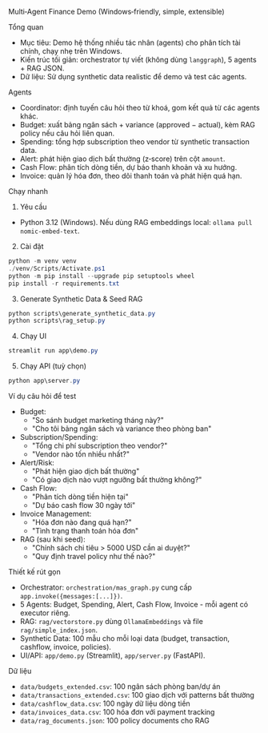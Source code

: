 Multi‑Agent Finance Demo (Windows‑friendly, simple, extensible)

Tổng quan
- Mục tiêu: Demo hệ thống nhiều tác nhân (agents) cho phân tích tài chính, chạy nhẹ trên Windows.
- Kiến trúc tối giản: orchestrator tự viết (không dùng `langgraph`), 5 agents + RAG JSON.
- Dữ liệu: Sử dụng synthetic data realistic để demo và test các agents.

Agents
- Coordinator: định tuyến câu hỏi theo từ khoá, gom kết quả từ các agents khác.
- Budget: xuất bảng ngân sách + variance (approved − actual), kèm RAG policy nếu câu hỏi liên quan.
- Spending: tổng hợp subscription theo vendor từ synthetic transaction data.
- Alert: phát hiện giao dịch bất thường (z‑score) trên cột `amount`.
- Cash Flow: phân tích dòng tiền, dự báo thanh khoản và xu hướng.
- Invoice: quản lý hóa đơn, theo dõi thanh toán và phát hiện quá hạn.

Chạy nhanh
1) Yêu cầu
- Python 3.12 (Windows). Nếu dùng RAG embeddings local: `ollama pull nomic-embed-text`.

2) Cài đặt
```powershell
python -m venv venv
./venv/Scripts/Activate.ps1
python -m pip install --upgrade pip setuptools wheel
pip install -r requirements.txt
```

3) Generate Synthetic Data & Seed RAG
```powershell
python scripts\generate_synthetic_data.py
python scripts\rag_setup.py
```

4) Chạy UI
```powershell
streamlit run app\demo.py
```

5) Chạy API (tuỳ chọn)
```powershell
python app\server.py
```

Ví dụ câu hỏi để test
- Budget:
  - "So sánh budget marketing tháng này?"
  - "Cho tôi bảng ngân sách và variance theo phòng ban"
- Subscription/Spending:
  - "Tổng chi phí subscription theo vendor?"
  - "Vendor nào tốn nhiều nhất?"
- Alert/Risk:
  - "Phát hiện giao dịch bất thường"
  - "Có giao dịch nào vượt ngưỡng bất thường không?"
- Cash Flow:
  - "Phân tích dòng tiền hiện tại"
  - "Dự báo cash flow 30 ngày tới"
- Invoice Management:
  - "Hóa đơn nào đang quá hạn?"
  - "Tình trạng thanh toán hóa đơn"
- RAG (sau khi seed):
  - "Chính sách chi tiêu > 5000 USD cần ai duyệt?"
  - "Quy định travel policy như thế nào?"

Thiết kế rút gọn
- Orchestrator: `orchestration/mas_graph.py` cung cấp `app.invoke({messages:[...]})`.
- 5 Agents: Budget, Spending, Alert, Cash Flow, Invoice - mỗi agent có executor riêng.
- RAG: `rag/vectorstore.py` dùng `OllamaEmbeddings` và file `rag/simple_index.json`.
- Synthetic Data: 100 mẫu cho mỗi loại data (budget, transaction, cashflow, invoice, policies).
- UI/API: `app/demo.py` (Streamlit), `app/server.py` (FastAPI).

Dữ liệu
- `data/budgets_extended.csv`: 100 ngân sách phòng ban/dự án
- `data/transactions_extended.csv`: 100 giao dịch với patterns bất thường
- `data/cashflow_data.csv`: 100 ngày dữ liệu dòng tiền
- `data/invoices_data.csv`: 100 hóa đơn với payment tracking
- `data/rag_documents.json`: 100 policy documents cho RAG
